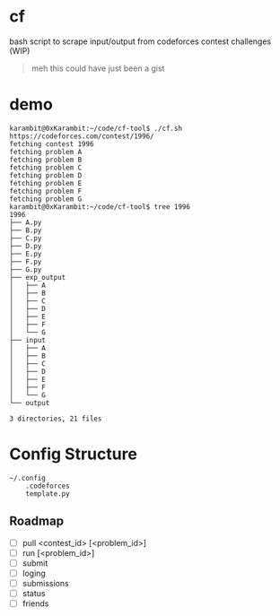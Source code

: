 
# cf

bash script to scrape input/output from codeforces contest challenges (WIP)
>meh this could have just been a gist

# demo

```console
karambit@0xKarambit:~/code/cf-tool$ ./cf.sh https://codeforces.com/contest/1996/
fetching contest 1996
fetching problem A
fetching problem B
fetching problem C
fetching problem D
fetching problem E
fetching problem F
fetching problem G
karambit@0xKarambit:~/code/cf-tool$ tree 1996
1996
├── A.py
├── B.py
├── C.py
├── D.py
├── E.py
├── F.py
├── G.py
├── exp_output
│   ├── A
│   ├── B
│   ├── C
│   ├── D
│   ├── E
│   ├── F
│   └── G
├── input
│   ├── A
│   ├── B
│   ├── C
│   ├── D
│   ├── E
│   ├── F
│   └── G
└── output

3 directories, 21 files
```

# Config Structure

```
~/.config
    .codeforces
    template.py
```

## Roadmap

- [ ] pull <contest_id> \[<problem_id>\]
- [ ] run \[<problem_id>\]
- [ ] submit
- [ ] loging
- [ ] submissions
- [ ] status 
- [ ] friends
